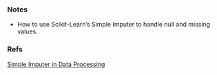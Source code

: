 ### Notes

- How to use Scikit-Learn’s Simple Imputer to handle null and missing values.

### Refs

[Simple Imputer in Data Processing](https://www.youtube.com/watch?v=CGdINc8xpn0)